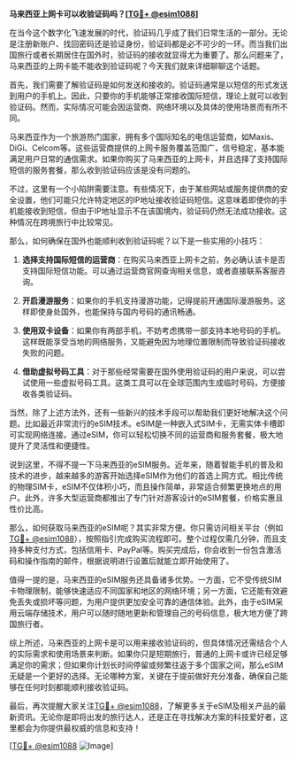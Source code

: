 **马来西亚上网卡可以收验证码吗？[[TG💪+ @esim1088](https://t.me/s/esim1088)]**

在当今这个数字化飞速发展的时代，验证码几乎成了我们日常生活的一部分。无论是注册新账户、找回密码还是验证身份，验证码都是必不可少的一环。而当我们出国旅行或者长期居住在国外时，验证码的接收就显得尤为重要了。那么问题来了，马来西亚的上网卡能不能收到验证码呢？今天我们就来详细聊聊这个话题。

首先，我们需要了解验证码是如何发送和接收的。验证码通常是以短信的形式发送到用户的手机上。因此，只要你的手机能够正常接收国际短信，理论上就可以收到验证码。然而，实际情况可能会因运营商、网络环境以及具体的使用场景而有所不同。

马来西亚作为一个旅游热门国家，拥有多个国际知名的电信运营商，如Maxis、DiGi、Celcom等。这些运营商提供的上网卡服务覆盖范围广，信号稳定，基本能满足用户日常的通信需求。如果你购买了马来西亚的上网卡，并且选择了支持国际短信的服务套餐，那么收到验证码应该是没有问题的。

不过，这里有一个小陷阱需要注意。有些情况下，由于某些网站或服务提供商的安全设置，他们可能只允许特定地区的IP地址接收验证码短信。这意味着即使你的手机能接收到短信，但由于IP地址显示不在该国境内，验证码仍然无法成功接收。这种情况在跨境旅行中比较常见。

那么，如何确保在国外也能顺利收到验证码呢？以下是一些实用的小技巧：

1. **选择支持国际短信的运营商**：在购买马来西亚上网卡之前，务必确认该卡是否支持国际短信功能。可以通过运营商官网查询相关信息，或者直接联系客服咨询。

2. **开启漫游服务**：如果你的手机支持漫游功能，记得提前开通国际漫游服务。这样即使身处国外，也能保持与国内号码的通讯畅通。

3. **使用双卡设备**：如果你有两部手机，不妨考虑携带一部支持本地号码的手机。这样既能享受当地的网络服务，又能避免因为地理位置限制而导致验证码接收失败的问题。

4. **借助虚拟号码工具**：对于那些经常需要在国外使用验证码的用户来说，可以尝试使用一些虚拟号码工具。这类工具可以在全球范围内生成临时号码，方便接收各类验证码。

当然，除了上述方法外，还有一些新兴的技术手段可以帮助我们更好地解决这个问题。比如最近非常流行的eSIM技术。eSIM是一种嵌入式SIM卡，无需实体卡槽即可实现网络连接。通过eSIM，你可以轻松切换不同的运营商和服务套餐，极大地提升了灵活性和便捷性。

说到这里，不得不提一下马来西亚的eSIM服务。近年来，随着智能手机的普及和技术的进步，越来越多的游客开始选择eSIM作为他们的首选上网方式。相比传统的物理SIM卡，eSIM不仅体积小巧，而且操作简单，非常适合频繁更换地点的用户。此外，许多大型运营商都推出了专门针对游客设计的eSIM套餐，价格实惠且性价比高。

那么，如何获取马来西亚的eSIM呢？其实非常方便。你只需访问相关平台（例如[TG💪+ @esim1088](https://t.me/s/esim1088)），按照指引完成购买流程即可。整个过程仅需几分钟，而且支持多种支付方式，包括信用卡、PayPal等。购买完成后，你会收到一份包含激活码和操作指南的邮件，根据说明进行设置后就能立即开始使用了。

值得一提的是，马来西亚的eSIM服务还具备诸多优势。一方面，它不受传统SIM卡物理限制，能够快速适应不同国家和地区的网络环境；另一方面，它还能有效避免丢失或损坏等问题，为用户提供更加安全可靠的通信体验。此外，由于eSIM采用云端存储技术，用户可以随时随地更新和管理自己的号码信息，极大地方便了跨国旅行者。

综上所述，马来西亚的上网卡是可以用来接收验证码的，但具体情况还需结合个人的实际需求和使用场景来判断。如果你只是短期旅行，普通的上网卡或许已经足够满足你的需求；但如果你计划长时间停留或频繁往返于多个国家之间，那么eSIM无疑是一个更好的选择。无论哪种方案，关键在于提前做好充分准备，确保自己能够在任何时刻都能顺利接收验证码。

最后，再次提醒大家关注[TG💪+ @esim1088](https://t.me/s/esim1088)，了解更多关于eSIM及相关产品的最新资讯。无论你是即将出发的旅行达人，还是正在寻找解决方案的科技爱好者，这里都会为你提供最权威的信息和支持！

[[TG💪+ @esim1088](https://t.me/s/esim1088) ![Image](https://i.postimg.cc/4NQfJmqS/Snipaste-2025-05-13-00-14-12.png)]